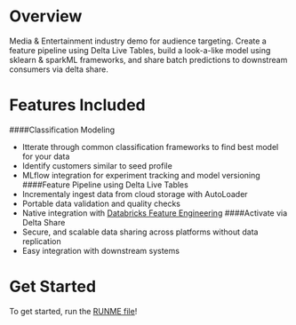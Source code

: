 # Overview
Media & Entertainment industry demo for audience targeting. Create a feature pipeline using Delta Live Tables, build a look-a-like model using sklearn & sparkML frameworks, and share batch predictions to downstream consumers via delta share.

# Features Included
####Classification Modeling
- Itterate through common classification frameworks to find best model for your data
- Identify customers similar to seed profile
- MLflow integration for experiment tracking and model versioning
####Feature Pipeline using Delta Live Tables
- Incrementaly ingest data from cloud storage with AutoLoader
- Portable data validation and quality checks
- Native integration with [Databricks Feature Engineering](https://api-docs.databricks.com/python/feature-engineering/latest/index.html)
####Activate via Delta Share
- Secure, and scalable data sharing across platforms without data replication
- Easy integration with downstream systems

# Get Started
To get started, run the [RUNME file](./RUNME.ipynb)!
